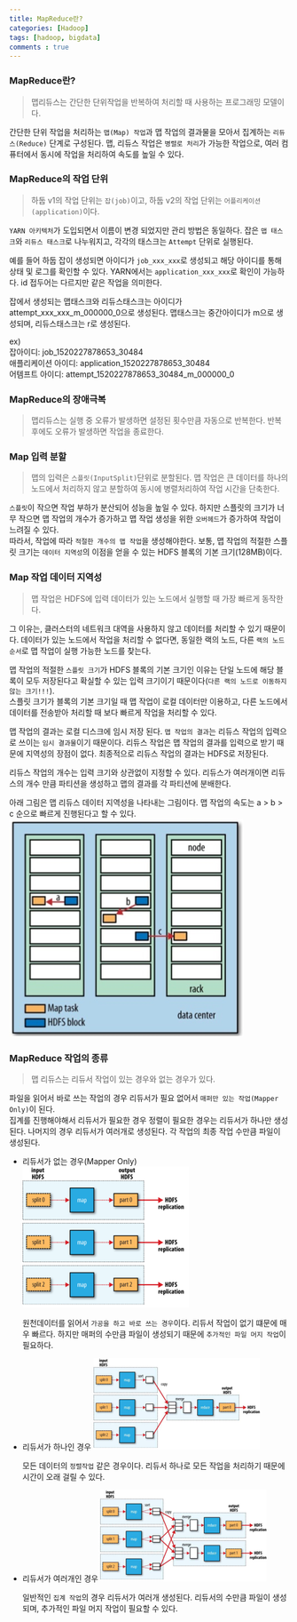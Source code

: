 ```yaml
---
title: MapReduce란?
categories: [Hadoop]
tags: [hadoop, bigdata]
comments : true
---
```


### MapReduce란?
> 맵리듀스는 간단한 단위작업을 반복하여 처리할 때 사용하는 프로그래밍 모델이다.  

간단한 단위 작업을 처리하는 `맵(Map) 작업`과 맵 작업의 결과물을 모아서 집계하는 `리듀스(Reduce)` 단계로 구성된다.
맵, 리듀스 작업은 `병렬로 처리`가 가능한 작업으로, 여러 컴퓨터에서 동시에 작업을 처리하여 속도를 높일 수 있다.  

### MapReduce의 작업 단위
> 하둡 v1의 작업 단위는 `잡(job)`이고, 하둡 v2의 작업 단위는 `어플리케이션(application)`이다.  

`YARN 아키텍처`가 도입되면서 이름이 변경 되었지만 관리 방법은 동일하다. 잡은 `맵 태스크`와 `리듀스 태스크`로 나누워지고, 각각의 태스크는 `Attempt` 단위로 실행된다.

예를 들어 하둡 잡이 생성되면 아이디가 `job_xxx_xxx`로 생성되고 해당 아이디를 통해 상태 및 로그를 확인할 수 있다. YARN에서는 `application_xxx_xxx`로 확인이 가능하다. id 접두어는 다르지만 같은 작업을 의미한다.  

잡에서 생성되는 맵태스크와 리듀스태스크는 아이디가 attempt_xxx_xxx_m_000000_0으로 생성된다. 맵태스크는 중간아이디가 m으로 생성되며, 리듀스태스크는 r로 생성된다.

ex)  
잡아이디: job_1520227878653_30484  
애플리케이션 아이디: application_1520227878653_30484  
어템프트 아이디: attempt_1520227878653_30484_m_000000_0  


### MapReduce의 장애극복
> 맵리듀스는 실행 중 오류가 발생하면 설정된 횟수만큼 자동으로 반복한다. 반복후에도 오류가 발생하면 작업을 종료한다.  

### Map 입력 분할
> 맵의 입력은 `스플릿(InputSplit)`단위로 분할된다. 맵 작업은 큰 데이터를 하나의 노드에서 처리하지 않고 분할하여 동시에 병렬처리하여 작업 시간을 단축한다.

`스플릿`이 작으면 작업 부하가 분산되어 성능을 높일 수 있다. 하지만 스플릿의 크기가 너무 작으면 맵 작업의 개수가 증가하고 맵 작업 생성을 위한 `오버헤드`가 증가하여 작업이 느려질 수 있다.  
따라서, 작업에 따라 `적절한 개수의 맵 작업`을 생성해야한다. 보통, 맵 작업의 적절한 스플릿 크기는 `데이터 지역성`의 이점을 얻을 수 있는 HDFS 블록의 기본 크기(128MB)이다.  

### Map 작업 데이터 지역성
> 맵 작업은 HDFS에 입력 데이터가 있는 노드에서 실행할 때 가장 빠르게 동작한다.

그 이유는, 클러스터의 네트워크 대역을 사용하지 않고 데이터를 처리할 수 있기 때문이다. 데이터가 있는 노드에서 작업을 처리할 수 없다면, 동일한 랙의 노드, 다른 `랙의 노드 순서`로 맵 작업이 실행 가능한 노드를 찾는다.  

맵 작업의 적절한 `스플릿 크기`가 HDFS 블록의 기본 크기인 이유는 단일 노드에 해당 블록이 모두 저장된다고 확실할 수 있는 입력 크기이기 때문이다(`다른 랙의 노드로 이동하지 않는 크기!!!`).  
스플릿 크기가 블록의 기본 크기일 때 맵 작업이 로컬 데이터만 이용하고, 다른 노드에서 데이터를 전송받아 처리할 때 보다 빠르게 작업을 처리할 수 있다.  

맵 작업의 결과는 로컬 디스크에 임시 저장 된다. `맵 작업의 결과`는 리듀스 작업의 입력으로 쓰이는 `임시 결과물`이기 때문이다. 리듀스 작업은 맵 작업의 결과를 입력으로 받기 때문에 지역성의 장점이 없다. 최종적으로 리듀스 작업의 결과는 HDFS로 저장된다.  

리듀스 작업의 개수는 입력 크기와 상관없이 지정할 수 있다. 리듀스가 여러개이면 리듀스의 개수 만큼 파티션을 생성하고 맵의 결과를 각 파티션에 분배한다.  

아래 그림은 맵 리듀스 데이터 지역성을 나타내는 그림이다. 맵 작업의 속도는 a > b > c 순으로 빠르게 진행된다고 할 수 있다.
![맵 리듀스 데이터 지역성](/assets/img/post/mapreduce_data.png)

### MapReduce 작업의 종류
> 맵 리듀스는 리듀서 작업이 있는 경우와 없는 경우가 있다.  

파일을 읽어서 바로 쓰는 작업의 경우 리듀서가 필요 없어서 `매퍼만 있는 작업(Mapper Only)`이 된다.  
집계를 진행해야해서 리듀서가 필요한 경우 정렬이 필요한 경우는 리듀서가 하나만 생성된다. 나머지의 경우 리듀서가 여러개로 생성된다. 각 작업의 최종 작업 수만큼 파일이 생성된다.  

* 리듀서가 없는 경우(Mapper Only)
![mapper_only](/assets/img/post/mapper_only.png)
  
  원천데이터를 읽어서 `가공을 하고 바로 쓰는 경우`이다. 리듀서 작업이 없기 떄문에 매우 빠르다. 하지만 매퍼의 수만큼 파일이 생성되기 때문에 `추가적인 파일 머지 작업`이 필요하다.

* 리듀서가 하나인 경우
![one_reducer](/assets/img/post/one_reducer.png)
  
  모든 데이터의 `정렬작업` 같은 경우이다. 리듀서 하나로 모든 작업을 처리하기 때문에 시간이 오래 걸릴 수 있다.

* 리듀서가 여러개인 경우
![multi_reducer](/assets/img/post/multi_reducer.png)

  일반적인 `집계 작업`의 경우 리듀서가 여러개 생성된다. 리듀서의 수만큼 파일이 생성되며, 추가적인 파일 머지 작업이 필요할 수 있다.